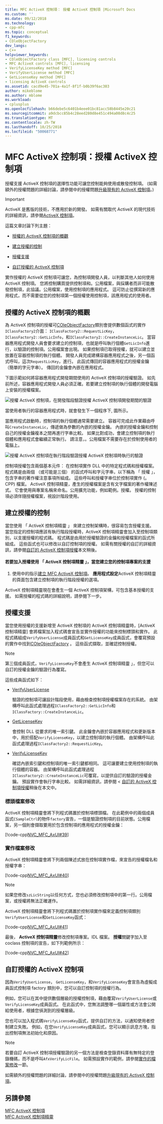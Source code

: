```yaml
---
title: MFC ActiveX 控制項： 授權 ActiveX 控制項 |Microsoft Docs
ms.custom: ''
ms.date: 09/12/2018
ms.technology:
- cpp-mfc
ms.topic: conceptual
f1_keywords:
- COleObjectFactory
dev_langs:
- C++
helpviewer_keywords:
- COleObjectFactory class [MFC], licensing controls
- MFC ActiveX controls [MFC], licensing
- VerifyLicenseKey method [MFC]
- VerifyUserLicense method [MFC]
- GetLicenseKey method [MFC]
- licensing ActiveX controls
ms.assetid: cacd9e45-701a-4a1f-8f1f-b0b39f6ac303
author: mikeblome
ms.author: mblome
ms.workload:
- cplusplus
ms.openlocfilehash: b66debe5c6401b4eee01bc81acc58b8445e20c21
ms.sourcegitcommit: a9dcbcc85b4c28eed280d8e451c494a00d8c4c25
ms.translationtype: MT
ms.contentlocale: zh-TW
ms.lasthandoff: 10/25/2018
ms.locfileid: "50068771"
---
```

# <a name="mfc-activex-controls-licensing-an-activex-control"></a>MFC ActiveX 控制項：授權 ActiveX 控制項

授權支援 ActiveX 控制項的選擇性功能可讓您控制能夠使用或散發控制項。 (如需額外的授權問題的詳細討論，請參閱中的授權問題[升級現有的 ActiveX 控制項](../mfc/upgrading-an-existing-activex-control.md)。)

>[!IMPORTANT]
> ActiveX 是舊版的技術，不應用於新的開發。 如需有關取代 ActiveX 的現代技術的詳細資訊，請參閱[ActiveX 控制項](activex-controls.md)。

這篇文章討論下列主題：

- [授權的 ActiveX 控制項的概觀](#_core_overview_of_activex_control_licensing)

- [建立授權的控制](#_core_creating_a_licensed_control)

- [授權支援](#_core_licensing_support)

- [自訂授權的 ActiveX 控制項](#_core_customizing_the_licensing_of_an_activex_control)

實作授權的 ActiveX 控制項可讓您，為控制項開發人員，以判斷其他人如何使用 ActiveX 控制項。 您將控制購買提供控制項和。公用檔案，與採購者而非可能散發控制項，此協議。公用檔案，使用控制項的應用程式。 這可防止從撰寫新的應用程式，而不需要從您的控制項第一個授權使用控制項，該應用程式的使用者。

##  <a name="_core_overview_of_activex_control_licensing"></a> 授權的 ActiveX 控制項的概觀

為 ActiveX 控制項的授權可[COleObjectFactory](../mfc/reference/coleobjectfactory-class.md)類別會提供數個函式的實作`IClassFactory2`介面： `IClassFactory2::RequestLicKey`， `IClassFactory2::GetLicInfo`，和`IClassFactory2::CreateInstanceLic`。 當容器應用程式開發人員會要求建立的控制項，也就是呼叫執行個體`GetLicInfo`進行，以驗證的控制項。公用檔案會出現。 如果控制項已取得授權，就可以建立並放置在容器控制項的執行個體。 開發人員完成建構容器應用程式之後，另一個函式呼叫，這次`RequestLicKey`，進行。 此函式傳回的容器應用程式的授權金鑰 （簡單的字元字串）。 傳回的金鑰會內嵌在應用程式。

下圖示範如何將容器應用程式開發期間使用的 ActiveX 控制項的授權驗證。 如先前所述，容器應用程式開發人員必須正確。若要建立控制項的執行個體的開發電腦上安裝的授權檔案。

![授權 ActiveX 控制項，在開發階段驗證](../mfc/media/vc374d1.gif "vc374d1")授權 ActiveX 控制項開發期間的驗證

當使用者執行的容器應用程式時，就會發生下一個程序下, 圖所示。

當應用程式啟動時，控制項的執行個體通常需要建立。 容器可完成此作業藉由呼叫`CreateInstanceLic`，傳遞做為參數的內嵌的授權金鑰。 內嵌的授權金鑰和控制自己的授權金鑰複本之間再進行字串比較。 如果比對成功，會建立控制項的執行個體和應用程式會繼續正常執行。 請注意，。公用檔案不需要存在於控制使用者的電腦上。

![授權 ActiveX 控制項在執行階段驗證](../mfc/media/vc374d2.gif "vc374d2")授權 ActiveX 控制項時執行的驗證

控制項授權包含兩個基本元件： 在控制項實作 DLL 中的特定程式碼和授權檔案。 程式碼是由兩個 （或可能是三個） 的函式呼叫和字元字串，以下稱為 「 授權 」，包含字串的著作權注意事項所組成。 這些呼叫和授權字串位於控制項實作 (。CPP) 檔案。 ActiveX 控制項精靈，產生的授權檔案是含有文字檔案的著作權陳述式。 它會使用與專案名稱來命名。公用擴充功能，例如範例。授權。 授權的控制項必須伴隨授權檔案，視設計階段使用。

##  <a name="_core_creating_a_licensed_control"></a> 建立授權的控制

當您使用 「 ActiveX 控制項精靈 」 來建立控制架構時，很容易包含授權支援。 當您指定的控制項應該有執行階段授權時，ActiveX 控制項精靈會加入至控制項類別，以支援授權的程式碼。 程式碼是由用於授權驗證的金鑰和授權檔案的函式所組成。 這些函式也可以修改以自訂控制項的授權。 如需有關授權的自訂的詳細資訊，請參閱[自訂的 ActiveX 控制項授權](#_core_customizing_the_licensing_of_an_activex_control)本文稍後。

#### <a name="to-add-support-for-licensing-with-the-activex-control-wizard-when-you-create-your-control-project"></a>若要加入授權使用 「 ActiveX 控制項精靈 」，當您建立您的控制項專案的支援

1. 使用中的指示[建立 MFC ActiveX 控制項](../mfc/reference/creating-an-mfc-activex-control.md)。 **應用程式設定**ActiveX 控制項精靈的頁面包含建立控制項的執行階段授權的選項。

ActiveX 控制項精靈現在會產生一個 ActiveX 控制項架構，可包含基本授權的支援。 如需授權的程式碼的詳細說明，請參閱下一步。

##  <a name="_core_licensing_support"></a> 授權支援

當您使用授權的支援新增至 ActiveX 控制項的 ActiveX 控制項精靈時，[ActiveX 控制項精靈] 會將檔案加入程式碼會宣告並實作授權的功能來控制標頭和實作。 此程式碼組成`VerifyUserLicense`成員函式和`GetLicenseKey`成員函式，會覆寫預設的實作中找到[COleObjectFactory](../mfc/reference/coleobjectfactory-class.md) 。 這些函式擷取，並確認控制授權。

> [!NOTE]
>  第三個成員函式，`VerifyLicenseKey`不會產生 ActiveX 控制項精靈 」，但您可以自訂的授權金鑰的驗證行為覆寫。

這些成員函式如下：

- [VerifyUserLicense](../mfc/reference/coleobjectfactory-class.md#verifyuserlicense)

   驗證的控制項可讓設計階段使用，藉由檢查控制項授權檔案存在的系統。 由架構呼叫此函式處理過程`IClassFactory2::GetLicInfo`和`IClassFactory::CreateInstanceLic`。

- [GetLicenseKey](../mfc/reference/coleobjectfactory-class.md#getlicensekey)

   會控制 DLL 從要求的唯一索引鍵。 此金鑰會內嵌於容器應用程式和更新版本中，用於搭配`VerifyLicenseKey`，以建立控制項的執行個體。 由架構呼叫此函式處理過程`IClassFactory2::RequestLicKey`。

- [VerifyLicenseKey](../mfc/reference/coleobjectfactory-class.md#verifylicensekey)

   確認內嵌索引鍵和控制項的唯一索引鍵都相同。 這可讓要建立使用控制項的執行個體的容器。 由架構呼叫此函式處理過程`IClassFactory2::CreateInstanceLic`可覆寫，以提供自訂的驗證的授權金鑰。 預設實作會執行字串比較。 如需詳細資訊，請參閱 <<c0> [ 自訂的 ActiveX 控制項授權](#_core_customizing_the_licensing_of_an_activex_control)稍後在本文中。

###  <a name="_core_header_file_modifications"></a> 標頭檔案修改

ActiveX 控制項精靈會將下列程式碼置於控制項標頭檔。 在此範例中的兩個成員函式`CSampleCtrl`的物件`factory`宣告，一個是驗證控制項的目前狀態。公用檔案，另一個則會擷取要用於包含控制項的應用程式的授權金鑰：

[!code-cpp[NVC_MFC_AxUI#39](../mfc/codesnippet/cpp/mfc-activex-controls-licensing-an-activex-control_1.h)]

###  <a name="_core_implementation_file_modifications"></a> 實作檔案修改

ActiveX 控制項精靈會將下列兩個陳述式放在控制項實作檔，來宣告的授權檔名和授權字串：

[!code-cpp[NVC_MFC_AxUI#40](../mfc/codesnippet/cpp/mfc-activex-controls-licensing-an-activex-control_2.cpp)]

> [!NOTE]
>  如果您修改`szLicString`以任何方式，您也必須修改控制項中的第一行。公用檔案，或授權將無法正確運作。

ActiveX 控制項精靈會將下列程式碼置於控制項實作檔來定義控制項類別`VerifyUserLicense`和`GetLicenseKey`函式：

[!code-cpp[NVC_MFC_AxUI#41](../mfc/codesnippet/cpp/mfc-activex-controls-licensing-an-activex-control_3.cpp)]

最後， **ActiveX 控制項精靈**修改控制項專案。IDL 檔案。 **授權**關鍵字加入至 coclass 控制項的宣告，如下列範例所示：

[!code-cpp[NVC_MFC_AxUI#42](../mfc/codesnippet/cpp/mfc-activex-controls-licensing-an-activex-control_4.idl)]

##  <a name="_core_customizing_the_licensing_of_an_activex_control"></a> 自訂授權的 ActiveX 控制項

因為`VerifyUserLicense`， `GetLicenseKey`，和`VerifyLicenseKey`會宣告為虛擬成員函式控制項 factory 類別中，您可以自訂控制項的授權行為。

例如，您可以在其中提供數個層級的授權控制項，藉由覆寫`VerifyUserLicense`或`VerifyLicenseKey`成員函式。 在此函式中，您無法調整哪一個屬性或方法會公開給使用者，根據您偵測到的授權層級。

您也可以加入程式碼`VerifyLicenseKey`函式，提供自訂的方法，以通知使用者控制建立失敗。 例如，在您`VerifyLicenseKey`成員函式，您可以顯示訊息方塊，指出控制項無法初始化和原因。

> [!NOTE]
>  若要自訂 ActiveX 控制項授權驗證的另一個方法是檢查登錄資料庫有無特定的登錄機碼，而不是呼叫`AfxVerifyLicFile`。 如需預設實作的範例，請參閱[實作的檔案修改](#_core_implementation_file_modifications)一節。

如需額外的授權問題的詳細討論，請參閱中的授權問題[升級現有的 ActiveX 控制項](../mfc/upgrading-an-existing-activex-control.md)。

## <a name="see-also"></a>另請參閱

[MFC ActiveX 控制項](../mfc/mfc-activex-controls.md)<br/>
[MFC ActiveX 控制項精靈](../mfc/reference/mfc-activex-control-wizard.md)

